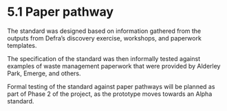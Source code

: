 5.1 Paper pathway
=
The standard was designed based on information gathered from the outputs from Defra’s discovery exercise, workshops, and paperwork templates.

The specification of the standard was then informally tested against examples of waste management paperwork that were provided by Alderley Park, Emerge, and others.

Formal testing of the standard against paper pathways will be planned as part of Phase 2 of the project, as the prototype moves towards an Alpha standard.
